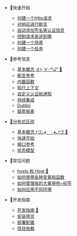 * 🐠快速开始
  * [创建一个Http请求](zh-cn/quickstart/http-request.md)
  * [对响应进行断言](zh-cn/quickstart/assertions.md)
  * [自动添加签名等认证信息](zh-cn/quickstart/auth.md)
  * [控制请求发送到哪](zh-cn/quickstart/env-proxy.md)
  * [创建一个场景](zh-cn/quickstart/scenario.md)
  * [创建一个任务](zh-cn/quickstart/job.md)

* 🐣参考信息
  * [基本概念 ｄ(･∀･*)♪ﾟ🦉](zh-cn/concepts.md)
  * [断言参考](zh-cn/assertion.md)
  * [内置函数](zh-cn/function.md)
  * [执行上下文](zh-cn/context.md)
  * [自定义认证和通知](zh-cn/plugins.md)
  * [持续集成](zh-cn/ci.md)
  * [Dubbo](zh-cn/dubbo.md)
  * [趋势报表](zh-cn/dashboard.md)

* [🐡分布式压测](zh-cn/pea/README.md)
  * [基本概念 (づ｡◕‿‿◕｡)づ 🥳](zh-cn/pea/README.md)
  * [快速开始](zh-cn/pea/quickstart.md)
  * [接口参考](zh-cn/pea/api.md)
  * [状态模型](zh-cn/pea/model.md)

* 🐳常见问题
  * [hosts 和 Host 🦄](zh-cn/bp/hosts-vs-host.md)
  * [如何使用各种变量和函数](zh-cn/bp/use-var-func.md)
  * [如何管理我的大量用例~标签](zh-cn/bp/manage-case.md)
  * [如何应用不同环境](zh-cn/bp/manage-env.md)

* 🐬开发指南
  * [开发指南 🦁](zh-cn/development-guide.md)
  * [安装预览](zh-cn/install.md)
  * [部署配置](zh-cn/configuration.md)
  * [项目依赖](zh-cn/deps.md)

